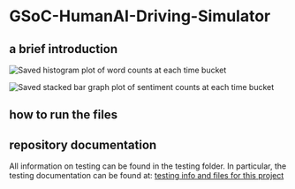 # GSoC-HumanAI-Driving-Simulator

## a brief introduction

![Saved histogram plot of word counts at each time bucket](/path)

![Saved stacked bar graph plot of sentiment counts at each time bucket](/path)

## how to run the files



## repository documentation
All information on testing can be found in the testing folder. In particular, the testing documentation can be found at:
[testing info and files for this project](GSoC-HumanAI-Driving-Simulator/testing/)
